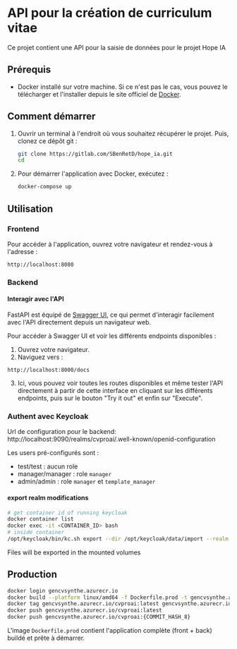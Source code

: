 # API pour la création de curriculum vitae

Ce projet contient une API pour la saisie de données pour le projet Hope IA

## Prérequis

- Docker installé sur votre machine. Si ce n'est pas le cas, vous pouvez le télécharger et l'installer depuis le site officiel de [Docker](https://www.docker.com/get-started).

## Comment démarrer

1. Ouvrir un terminal à l'endroit où vous souhaitez récupérer le projet. Puis, clonez ce dépôt git :
    ```bash
    git clone https://gitlab.com/SBenRetD/hope_ia.git
    cd 
    ```

2. Pour démarrer l'application avec Docker, exécutez :
    ```bash
    docker-compose up
    ```

## Utilisation

### Frontend

Pour accéder à l'application, ouvrez votre navigateur et rendez-vous à l'adresse : 
```
http://localhost:8080
```

### Backend

#### Interagir avec l'API

FastAPI est équipé de [Swagger UI](https://swagger.io/tools/swagger-ui/), ce qui permet d'interagir facilement avec l'API directement depuis un navigateur web.

Pour accéder à Swagger UI et voir les différents endpoints disponibles :

1. Ouvrez votre navigateur.
2. Naviguez vers :
```
http://localhost:8000/docs
```

3. Ici, vous pouvez voir toutes les routes disponibles et même tester l'API directement à partir de cette interface en cliquant sur les différents endpoints, puis sur le bouton "Try it out" et enfin sur "Execute".

### Authent avec Keycloak

Url de configuration pour le backend: http://localhost:9090/realms/cvproai/.well-known/openid-configuration

Les users pré-configurés sont :
- test/test : aucun role
- manager/manager : role `manager`
- admin/admin : role `manager` et `template_manager`

#### export realm modifications

```bash
# get container id of running keycloak
docker container list
docker exec -it <CONTAINER_ID> bash
# inside container
/opt/keycloak/bin/kc.sh export --dir /opt/keycloak/data/import --realm cvproai --users same_file
```

Files will be exported in the mounted volumes


## Production

```bash
docker login gencvsynthe.azurecr.io
docker build --platform linux/amd64 -f Dockerfile.prod -t gencvsynthe.azurecr.io/cvproai:latest .
docker tag gencvsynthe.azurecr.io/cvproai:latest gencvsynthe.azurecr.io/cvproai:{COMMIT_HASH_8}
docker push gencvsynthe.azurecr.io/cvproai:latest
docker push gencvsynthe.azurecr.io/cvproai:{COMMIT_HASH_8}
```

L'image `Dockerfile.prod` contient l'application complète (front + back) buildé et prête à démarrer.
